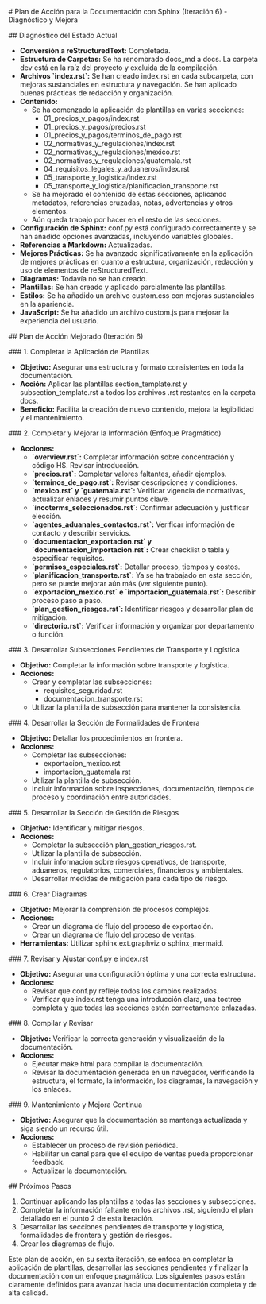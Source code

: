 \# Plan de Acción para la Documentación con Sphinx (Iteración 6) -
Diagnóstico y Mejora

\## Diagnóstico del Estado Actual

- **Conversión a reStructuredText:** Completada.
- **Estructura de Carpetas:** Se ha renombrado
  <span class="title-ref">docs_md</span> a
  <span class="title-ref">docs</span>. La carpeta
  <span class="title-ref">dev</span> está en la raíz del proyecto y
  excluida de la compilación.
- **Archivos \`index.rst\`:** Se han creado
  <span class="title-ref">index.rst</span> en cada subcarpeta, con
  mejoras sustanciales en estructura y navegación. Se han aplicado
  buenas prácticas de redacción y organización.
- **Contenido:**
  - Se ha comenzado la aplicación de plantillas en varias secciones:
    - <span class="title-ref">01_precios_y_pagos/index.rst</span>
    - <span class="title-ref">01_precios_y_pagos/precios.rst</span>
    - <span class="title-ref">01_precios_y_pagos/terminos_de_pago.rst</span>
    - <span class="title-ref">02_normativas_y_regulaciones/index.rst</span>
    - <span class="title-ref">02_normativas_y_regulaciones/mexico.rst</span>
    - <span class="title-ref">02_normativas_y_regulaciones/guatemala.rst</span>
    - <span class="title-ref">04_requisitos_legales_y_aduaneros/index.rst</span>
    - <span class="title-ref">05_transporte_y_logistica/index.rst</span>
    - <span class="title-ref">05_transporte_y_logistica/planificacion_transporte.rst</span>
  - Se ha mejorado el contenido de estas secciones, aplicando metadatos,
    referencias cruzadas, notas, advertencias y otros elementos.
  - Aún queda trabajo por hacer en el resto de las secciones.
- **Configuración de Sphinx:** <span class="title-ref">conf.py</span>
  está configurado correctamente y se han añadido opciones avanzadas,
  incluyendo variables globales.
- **Referencias a Markdown:** Actualizadas.
- **Mejores Prácticas:** Se ha avanzado significativamente en la
  aplicación de mejores prácticas en cuanto a estructura, organización,
  redacción y uso de elementos de reStructuredText.
- **Diagramas:** Todavía no se han creado.
- **Plantillas:** Se han creado y aplicado parcialmente las plantillas.
- **Estilos:** Se ha añadido un archivo
  <span class="title-ref">custom.css</span> con mejoras sustanciales en
  la apariencia.
- **JavaScript:** Se ha añadido un archivo
  <span class="title-ref">custom.js</span> para mejorar la experiencia
  del usuario.

\## Plan de Acción Mejorado (Iteración 6)

\### 1. Completar la Aplicación de Plantillas

- **Objetivo:** Asegurar una estructura y formato consistentes en toda
  la documentación.
- **Acción:** Aplicar las plantillas
  <span class="title-ref">section_template.rst</span> y
  <span class="title-ref">subsection_template.rst</span> a todos los
  archivos <span class="title-ref">.rst</span> restantes en la carpeta
  <span class="title-ref">docs</span>.
- **Beneficio:** Facilita la creación de nuevo contenido, mejora la
  legibilidad y el mantenimiento.

\### 2. Completar y Mejorar la Información (Enfoque Pragmático)

- **Acciones:**
  - **\`overview.rst\`:** Completar información sobre concentración y
    código HS. Revisar introducción.
  - **\`precios.rst\`:** Completar valores faltantes, añadir ejemplos.
  - **\`terminos_de_pago.rst\`:** Revisar descripciones y condiciones.
  - **\`mexico.rst\` y \`guatemala.rst\`:** Verificar vigencia de
    normativas, actualizar enlaces y resumir puntos clave.
  - **\`incoterms_seleccionados.rst\`:** Confirmar adecuación y
    justificar elección.
  - **\`agentes_aduanales_contactos.rst\`:** Verificar información de
    contacto y describir servicios.
  - **\`documentacion_exportacion.rst\` y
    \`documentacion_importacion.rst\`:** Crear checklist o tabla y
    especificar requisitos.
  - **\`permisos_especiales.rst\`:** Detallar proceso, tiempos y costos.
  - **\`planificacion_transporte.rst\`:** Ya se ha trabajado en esta
    sección, pero se puede mejorar aún más (ver siguiente punto).
  - **\`exportacion_mexico.rst\` e \`importacion_guatemala.rst\`:**
    Describir proceso paso a paso.
  - **\`plan_gestion_riesgos.rst\`:** Identificar riesgos y desarrollar
    plan de mitigación.
  - **\`directorio.rst\`:** Verificar información y organizar por
    departamento o función.

\### 3. Desarrollar Subsecciones Pendientes de Transporte y Logística

- **Objetivo:** Completar la información sobre transporte y logística.
- **Acciones:**
  - Crear y completar las subsecciones:
    - <span class="title-ref">requisitos_seguridad.rst</span>
    - <span class="title-ref">documentacion_transporte.rst</span>
  - Utilizar la plantilla de subsección para mantener la consistencia.

\### 4. Desarrollar la Sección de Formalidades de Frontera

- **Objetivo:** Detallar los procedimientos en frontera.
- **Acciones:**
  - Completar las subsecciones:
    - <span class="title-ref">exportacion_mexico.rst</span>
    - <span class="title-ref">importacion_guatemala.rst</span>
  - Utilizar la plantilla de subsección.
  - Incluir información sobre inspecciones, documentación, tiempos de
    proceso y coordinación entre autoridades.

\### 5. Desarrollar la Sección de Gestión de Riesgos

- **Objetivo:** Identificar y mitigar riesgos.
- **Acciones:**
  - Completar la subsección
    <span class="title-ref">plan_gestion_riesgos.rst</span>.
  - Utilizar la plantilla de subsección.
  - Incluir información sobre riesgos operativos, de transporte,
    aduaneros, regulatorios, comerciales, financieros y ambientales.
  - Desarrollar medidas de mitigación para cada tipo de riesgo.

\### 6. Crear Diagramas

- **Objetivo:** Mejorar la comprensión de procesos complejos.
- **Acciones:**
  - Crear un diagrama de flujo del proceso de exportación.
  - Crear un diagrama de flujo del proceso de ventas.
- **Herramientas:** Utilizar
  <span class="title-ref">sphinx.ext.graphviz</span> o
  <span class="title-ref">sphinx_mermaid</span>.

\### 7. Revisar y Ajustar <span class="title-ref">conf.py</span> e
<span class="title-ref">index.rst</span>

- **Objetivo:** Asegurar una configuración óptima y una correcta
  estructura.
- **Acciones:**
  - Revisar que <span class="title-ref">conf.py</span> refleje todos los
    cambios realizados.
  - Verificar que <span class="title-ref">index.rst</span> tenga una
    introducción clara, una <span class="title-ref">toctree</span>
    completa y que todas las secciones estén correctamente enlazadas.

\### 8. Compilar y Revisar

- **Objetivo:** Verificar la correcta generación y visualización de la
  documentación.
- **Acciones:**
  - Ejecutar <span class="title-ref">make html</span> para compilar la
    documentación.
  - Revisar la documentación generada en un navegador, verificando la
    estructura, el formato, la información, los diagramas, la navegación
    y los enlaces.

\### 9. Mantenimiento y Mejora Continua

- **Objetivo:** Asegurar que la documentación se mantenga actualizada y
  siga siendo un recurso útil.
- **Acciones:**
  - Establecer un proceso de revisión periódica.
  - Habilitar un canal para que el equipo de ventas pueda proporcionar
    feedback.
  - Actualizar la documentación.

\## Próximos Pasos

1.  Continuar aplicando las plantillas a todas las secciones y
    subsecciones.
2.  Completar la información faltante en los archivos
    <span class="title-ref">.rst</span>, siguiendo el plan detallado en
    el punto 2 de esta iteración.
3.  Desarrollar las secciones pendientes de transporte y logística,
    formalidades de frontera y gestión de riesgos.
4.  Crear los diagramas de flujo.

Este plan de acción, en su sexta iteración, se enfoca en completar la
aplicación de plantillas, desarrollar las secciones pendientes y
finalizar la documentación con un enfoque pragmático. Los siguientes
pasos están claramente definidos para avanzar hacia una documentación
completa y de alta calidad.
